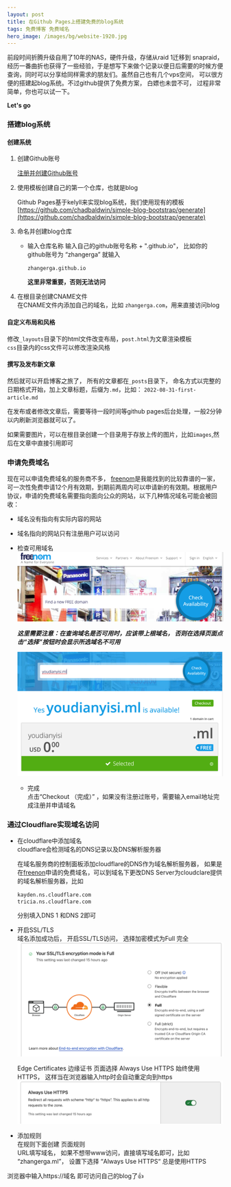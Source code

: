 ```yaml
---
layout: post
title: 在Github Pages上搭建免费的blog系统  
tags: 免费博客 免费域名
hero_image: /images/bg/website-1920.jpg
---
```




前段时间折腾升级自用了10年的NAS，硬件升级，存储从raid 1迁移到 snapraid，经历一番曲折也获得了一些经验，于是想写下来做个记录以便日后需要的时候方便查询，同时可以分享给同样需求的朋友们。虽然自己也有几个vps空间， 可以很方便的搭建起blog系统。不过github提供了免费方案， 白嫖也未尝不可， 过程非常简单，你也可以试一下。

**Let's go**

### 搭建blog系统
#### 创建系统
1. 创建Github账号
    
    [注册并创建Github账号](https://github.com/signup)

2. 使用模板创建自己的第一个仓库，也就是blog

    Github Pages基于kelyll来实现blog系统，我们使用现有的模板 [https://github.com/chadbaldwin/simple-blog-bootstrap/generate](https://github.com/chadbaldwin/simple-blog-bootstrap/generate)

3. 命名并创建blog仓库

    * 输入仓库名称
      输入自己的github账号名称 + ".github.io"， 比如你的github账号为 “zhangerga” 就输入
      ```
      zhangerga.github.io
      ```
      **这里非常重要，否则无法访问**
      
4. 在根目录创建CNAME文件  
	在CNAME文件内添加自己的域名，比如 `zhangerga.com`，用来直接访问blog
	

#### 自定义布局和风格
 修改`_layouts`目录下的html文件改变布局，`post.html`为文章渲染模板  
`css`目录内的css文件可以修改渲染风格

#### 撰写及发布新文章
  然后就可以开启博客之旅了， 所有的文章都在`_posts`目录下， 命名方式以完整的日期格式开始，加上文章标题，后缀为`.md`，比如： `2022-08-31-first-article.md`  
  
  在发布或者修改文章后，需要等待一段时间等github pages后台处理，一般2分钟以内刷新浏览器就可以了。
  
  如果需要图片，可以在根目录创建一个目录用于存放上传的图片，比如`images`,然后在文章中直接引用即可

### 申请免费域名
现在可以申请免费域名的服务商不多， [freenom](https://www.freenom.com/)是我能找到的比较靠谱的一家， 可一次性免费申请12个月有效期，到期前两周内可以申请新的有效期。根据用户协议，申请的免费域名需要指向面向公众的网站，以下几种情况域名可能会被回收：

* 域名没有指向有实际内容的网站
* 域名指向的网站只有注册用户可以访问

 * 检查可用域名
   ![](/images/2022-08-31/freenom-register-domain.png)

     **_这里需要注意：在查询域名是否可用时，应该带上根域名， 否则在选择页面点击“选择”按钮时会显示所选域名不可用_**

     ![](/images/2022-08-31/freenom-checkout.png)
     
   * 完成  
     点击“Checkout （完成）” ，如果没有注册过账号，需要输入email地址完成注册并申请域名

### 通过Cloudflare实现域名访问
* 在cloudflare中添加域名  
  cloudflare会检测域名的DNS记录以及DNS解析服务器
  
  在域名服务商的控制面板添加cloudflare的DNS作为域名解析服务器， 如果是在[freenon](https://www.freenom.com/)申请的免费域名，可以到域名下更改DNS Server为cloudclare提供的域名解析服务器，比如  

  ```
  kayden.ns.cloudflare.com
  tricia.ns.cloudflare.com
  ```
  分别填入DNS 1 和DNS 2即可

* 开启SSL/TLS  
	域名添加成功后， 开启SSL/TLS访问， 选择加密模式为Full 完全  
	![](/images/2022-08-31/cloudflare-ssl.png)
	
	Edge Certificates 边缘证书 页面选择 Always Use HTTPS 始终使用HTTPS， 这样当在浏览器输入http时会自动重定向到https
	![](/images/2022-08-31/cloudflare-always-https.png)

* 添加规则  
	在规则下面创建 页面规则  
	URL填写域名， 如果不想带www访问，直接填写域名即可，比如 “zhangerga.ml”， 设置下选择 “Always Use HTTPS“ 总是使用HTTPS


浏览器中输入https://域名 即可访问自己的blog了👍
